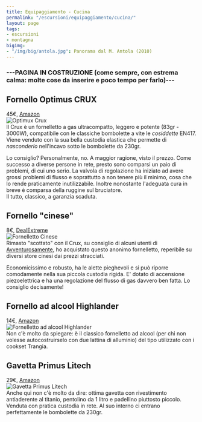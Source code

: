 ```yaml
---
title: Equipaggiamento - Cucina
permalink: "/escursioni/equipaggiamento/cucina/"
layout: page
tags:
- escursioni
- montagna
bigimg:
- "/img/big/antola.jpg": Panorama dal M. Antola (2010)
---
```


### ---PAGINA IN COSTRUZIONE (come sempre, con estrema calma: molte cose da inserire e poco tempo per farlo)---

## Fornello Optimus CRUX
45€, [Amazon](http://amzn.eu/aQHb5wx)  
![Optimux Crux]({{site.baseurl}}/img/optimux_crux.jpg)  
Il Crux è un fornelletto a gas ultracompatto, leggero e potente (83gr - 3000W), compatibile con le classiche bombolette a vite le *cosiddette* EN417.
Viene venduto con la sua bella custodia elastica che permette di *nasconderlo* nell'incavo sotto le bombolette da 230gr.

Lo consiglio? Personalmente, no. A maggior ragione, visto il prezzo.
Come successo a diverse persone in rete, presto sono comparsi un paio di problemi, di cui uno serio. La valvola di regolazione ha iniziato ad avere grossi problemi di flusso e soprattutto a non tenere più il minimo, cosa che lo rende praticamente inutilizzabile. Inoltre nonostante l'adeguata cura in breve è comparsa della ruggine sul bruciatore.  
Il tutto, classico, a garanzia scaduta.


## Fornello "cinese"  
8€, [DealExtreme](http://www.dx.com/it/p/ultra-mini-portable-outdoor-metal-gas-stove-with-a-case-2-ag3-52063)  
![Fornelletto Cinese]({{site.baseurl}}/img/fornello_cinese.jpg)  
Rimasto "scottato" con il Crux, su consiglio di alcuni utenti di [Avventurosamente](https://www.avventurosamente.it), ho acquistato questo anonimo fornelletto, reperibile su diversi store cinesi dai prezzi stracciati.

Economicissimo e robusto, ha le alette pieghevoli e si può riporre comodamente nella sua piccola custodia rigida. E' dotato di accensione piezoelettrica e ha una regolazione del flusso di gas davvero ben fatta.
Lo consiglio decisamente!


## Fornello ad alcool Highlander  
14€, [Amazon](http://amzn.eu/0KgHq7d)  
![Fornelletto ad alcool Highlander]({{site.baseurl}}/img/fornello_ad_alcool_Highlander.jpg)  
Non c'è molto da spiegare: è il classico fornelletto ad alcool (per chi non volesse autocostruirselo con due lattina di alluminio) del tipo utilizzato con i cookset Trangia.



## Gavetta Primus Litech
29€, [Amazon](http://amzn.eu/fSFZe3V)  
![Gavetta Primus Litech]({{site.baseurl}}/img/gavetta_primus_litech.jpg)  
Anche qui non c'è molto da dire: ottima gavetta con rivestimento antiaderente al titanio, pentolino da 1 litro e padellino piuttosto piccolo. Venduta con pratica custodia in rete. Al suo interno ci entrano perfettamente le bombolette da 230gr.
